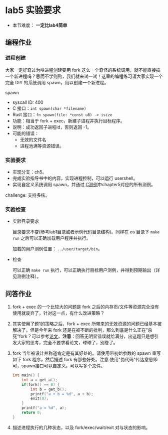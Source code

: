 # lab5 实验要求

- 本节难度： **一定比lab4简单** 

## 编程作业

### 进程创建

大家一定好奇过为啥进程创建要用 fork 这么一个奇怪的系统调用，就不能直接搞一个新进程吗？思而不学则殆，我们就来试一试！这章的编程练习请大家实现一个完全 DIY 的系统调用 spawn，用以创建一个新进程。

spawn
- syscall ID: 400
- C 接口：`int spawn(char *filename)`
- Rust 接口：`fn spawn(file: *const u8) -> isize`
- 功能：相当于 fork + exec，新建子进程并执行目标程序。
- 说明：成功返回子进程id，否则返回 -1。
- 可能的错误：
    - 无效的文件名
    - 进程池满等资源错误。

### 实验要求

- 实现分支：ch5。
- 完成实验指导书中的内容，实现进程控制，可以运行 usershell。
- 实现自定义系统调用 spawn，并通过 [C测例](https://github.com/DeathWish5/riscvos-c-tests)中chapter5对应的所有测例。

challenge: 支持多核。

### 实验检查

- 实验目录要求

    目录要求不变(参考lab1目录或者示例代码目录结构)。同样在 os 目录下 `make run` 之后可以正确加载用户程序并执行。

    加载的用户测例位置： `../user/target/bin`。

- 检查

    可以正确 `make run` 执行，可以正确执行目标用户测例，并得到预期输出（详见测例注释）。

## 问答作业

1. fork + exec 的一个比较大的问题是 fork 之后的内存页/文件等资源完全没有使用就废弃了，针对这一点，有什么改进策略？

2. 其实使用了题1的策略之后，fork + exec 所带来的无效资源的问题已经基本被解决了，但是今年来 fork 还是在被不断的批判，那么到底是什么正在"杀死"fork？可以参考[论文](https://www.microsoft.com/en-us/research/uploads/prod/2019/04/fork-hotos19.pdf)，**注意**：回答无明显错误就给满分，出这题只是想引发大家的思考，完全不要求看论文，球球了，别卷了。

3. fork 当年被设计并称道肯定是有其好处的。请使用带初始参数的 spawn 重写如下 fork 程序，然后描述 fork 有那些好处。注意:使用"伪代码"传达意思即可，spawn接口可以自定义。可以写多个文件。

    ```c
    int main() {
        int a = get_a();
        if(fork() == 0) {
            int b = get_b();
            printf("a + b = %d", a + b);
            exit(0);
        }
        printf("a = %d", a);
        return 0;
    }

    ```

4. 描述进程执行的几种状态，以及 fork/exec/wait/exit 对与状态的影响。